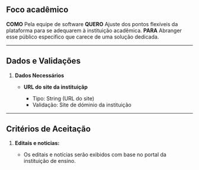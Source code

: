 ## Foco acadêmico

**COMO** Pela equipe de software
**QUERO** Ajuste dos pontos flexíveis da plataforma para se adequarem à instituição acadêmica.
**PARA** Abranger esse público especifico que carece de uma solução dedicada.

---

## **Dados e Validações**

1. **Dados Necessários**

   * **URL do site da instituiçãp**

     * Tipo: String (URL do site)
     * Validação: Site de dóminio da instituição

---

## **Critérios de Aceitação**

1. **Editais e noticias:**

   * Os editais e notícias serão exibidos com base no portal da instituição de ensino.
